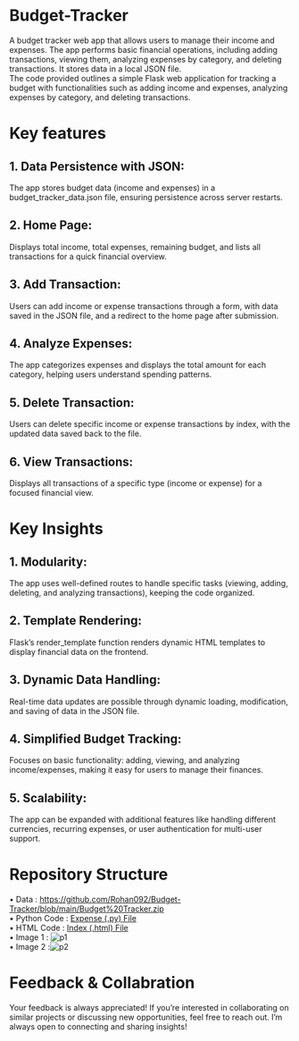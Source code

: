 # Budget-Tracker
A budget tracker web app that allows users to manage their income and expenses. The app performs basic financial operations, including adding transactions, viewing them, analyzing expenses by category, and deleting transactions. It stores data in a local JSON file.<br/>
The code provided outlines a simple Flask web application for tracking a budget with functionalities such as adding income and expenses, analyzing expenses by category, and deleting transactions.

# Key features
## 1. Data Persistence with JSON:
The app stores budget data (income and expenses) in a budget_tracker_data.json file, ensuring persistence across server restarts.<br/>
## 2. Home Page:
Displays total income, total expenses, remaining budget, and lists all transactions for a quick financial overview.<br/>
## 3. Add Transaction:
Users can add income or expense transactions through a form, with data saved in the JSON file, and a redirect to the home page after submission.<br/>
## 4. Analyze Expenses:
The app categorizes expenses and displays the total amount for each category, helping users understand spending patterns.<br/>
## 5. Delete Transaction:
Users can delete specific income or expense transactions by index, with the updated data saved back to the file.<br/>
## 6. View Transactions:
Displays all transactions of a specific type (income or expense) for a focused financial view.<br/>

# Key Insights
## 1. Modularity:
The app uses well-defined routes to handle specific tasks (viewing, adding, deleting, and analyzing transactions), keeping the code organized.<br/>
## 2. Template Rendering:
Flask’s render_template function renders dynamic HTML templates to display financial data on the frontend.<br/>
## 3. Dynamic Data Handling:
Real-time data updates are possible through dynamic loading, modification, and saving of data in the JSON file.<br/>
## 4. Simplified Budget Tracking:
Focuses on basic functionality: adding, viewing, and analyzing income/expenses, making it easy for users to manage their finances.<br/>
## 5. Scalability:
The app can be expanded with additional features like handling different currencies, recurring expenses, or user authentication for multi-user support.<br/>

# Repository Structure
• Data : https://github.com/Rohan092/Budget-Tracker/blob/main/Budget%20Tracker.zip<br/>
• Python Code : [Expense (.py) File](https://github.com/Rohan092/Budget-Tracker/blob/main/expense.py)<br/>
• HTML Code : [Index (.html) File](https://github.com/Rohan092/Budget-Tracker/blob/main/index.html)<br/>
• Image 1 : ![p1](https://github.com/user-attachments/assets/b5f0f1c4-8bf3-4bbb-a331-4f21761d4eef)<br/>
• Image 2 :![p2](https://github.com/user-attachments/assets/1c12e63c-3e47-4892-ae51-0bc3d55a15d4)</br>

# Feedback & Collabration
Your feedback is always appreciated! If you’re interested in collaborating on similar projects or discussing new opportunities, feel free to reach out. I’m always open to connecting and sharing insights!
